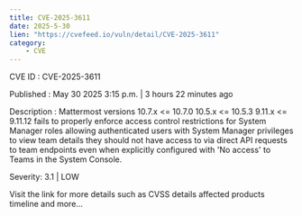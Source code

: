 ```yaml
---
title: CVE-2025-3611
date: 2025-5-30
lien: "https://cvefeed.io/vuln/detail/CVE-2025-3611"
category:
    - CVE
---
```


CVE ID : CVE-2025-3611

Published :  May 30
2025
3:15 p.m. | 3 hours
22 minutes ago

Description : Mattermost versions 10.7.x <= 10.7.0
10.5.x <= 10.5.3
9.11.x <= 9.11.12 fails to properly enforce access control restrictions for System Manager roles
allowing authenticated users with System Manager privileges to view team details they should not have access to via direct API requests to team endpoints
even when explicitly configured with 'No access' to Teams in the System Console.

Severity: 3.1 | LOW

Visit the link for more details
such as CVSS details
affected products
timeline
and more...
